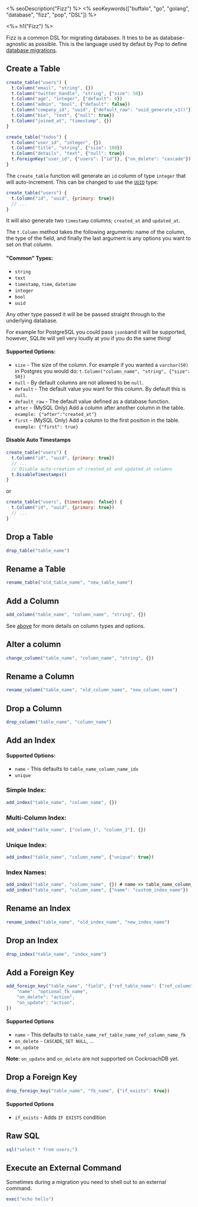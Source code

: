 <% seoDescription("Fizz") %>
<% seoKeywords(["buffalo", "go", "golang", "database", "fizz", "pop", "DSL"]) %>

<%= h1("Fizz") %>

Fizz is a common DSL for migrating databases. It tries to be as database-agnostic as possible. This is the language used by defaut by Pop to define [database migrations](/en/docs/db/migrations).

## Create a Table

``` javascript
create_table("users") {
  t.Column("email", "string", {})
  t.Column("twitter_handle", "string", {"size": 50})
  t.Column("age", "integer", {"default": 0})
  t.Column("admin", "bool", {"default": false})
  t.Column("company_id", "uuid", {"default_raw": "uuid_generate_v1()"})
  t.Column("bio", "text", {"null": true})
  t.Column("joined_at", "timestamp", {})
}

create_table("todos") {
  t.Column("user_id", "integer", {})
  t.Column("title", "string", {"size": 100})
  t.Column("details", "text", {"null": true})
  t.ForeignKey("user_id", {"users": ["id"]}, {"on_delete": "cascade"})
}
```

The `create_table` function will generate an `id` column of type `integer` that will auto-increment. This can be changed to use the [`UUID`](https://github.com/gobuffalo/uuid) type:

```javascript
create_table("users") {
  t.Column("id", "uuid", {primary: true})
  // ...
}
```

It will also generate two `timestamp` columns; `created_at` and `updated_at`.

The `t.Column` method takes the following arguments: name of the column, the type of the field, and finally the last argument is any options you want to set on that column.

#### <a name="column-info"></a> "Common" Types:

* `string`
* `text`
* `timestamp`, `time`, `datetime`
* `integer`
* `bool`
* `uuid`

Any other type passed it will be be passed straight through to the underlying database.

For example for PostgreSQL you could pass `jsonb`and it will be supported, however, SQLite will yell very loudly at you if you do the same thing!

#### Supported Options:

* `size` - The size of the column. For example if you wanted a `varchar(50)` in Postgres you would do: `t.Column("column_name", "string", {"size": 50})`
* `null` - By default columns are not allowed to be `null`.
* `default` - The default value you want for this column. By default this is `null`.
* `default_raw` - The default value defined as a database function.
* `after` - (MySQL Only) Add a column after another column in the table. `example: {"after":"created_at"}`
* `first` - (MySQL Only) Add a column to the first position in the table. `example: {"first": true}`

#### Disable Auto Timestamps

```javascript
create_table("users") {
  t.Column("id", "uuid", {primary: true})
  // ...
  // Disable auto-creation of created_at and updated_at columns
  t.DisableTimestamps()
}
```

or

```javascript
create_table("users", {timestamps: false}) {
  t.Column("id", "uuid", {primary: true})
  // ...
}
```

## Drop a Table

``` javascript
drop_table("table_name")
```

## Rename a Table

``` javascript
rename_table("old_table_name", "new_table_name")
```

## Add a Column

``` javascript
add_column("table_name", "column_name", "string", {})
```

See [above](#column-info) for more details on column types and options.

## Alter a column

``` javascript
change_column("table_name", "column_name", "string", {})
```

## Rename a Column

``` javascript
rename_column("table_name", "old_column_name", "new_column_name")
```

## Drop a Column

``` javascript
drop_column("table_name", "column_name")
```

## Add an Index

#### Supported Options:

* `name` - This defaults to `table_name_column_name_idx`
* `unique`

### Simple Index:

``` javascript
add_index("table_name", "column_name", {})
```

### Multi-Column Index:

``` javascript
add_index("table_name", ["column_1", "column_2"], {})
```

### Unique Index:

``` javascript
add_index("table_name", "column_name", {"unique": true})
```

### Index Names:

``` javascript
add_index("table_name", "column_name", {}) # name => table_name_column_name_idx
add_index("table_name", "column_name", {"name": "custom_index_name"})
```

## Rename an Index

``` javascript
rename_index("table_name", "old_index_name", "new_index_name")
```

## Drop an Index

``` javascript
drop_index("table_name", "index_name")
```

## Add a Foreign Key

```javascript
add_foreign_key("table_name", "field", {"ref_table_name": ["ref_column"]}, {
    "name": "optional_fk_name",
    "on_delete": "action",
    "on_update": "action",
})

```

#### Supported Options

* `name` - This defaults to `table_name_ref_table_name_ref_column_name_fk`
* `on_delete` - `CASCADE`, `SET NULL`, ...
* `on_update`

**Note:** `on_update` and `on_delete` are not supported on CockroachDB yet.

## Drop a Foreign Key

```javascript
drop_foreign_key("table_name", "fk_name", {"if_exists": true})
```

#### Supported Options

* `if_exists` - Adds `IF EXISTS` condition


## Raw SQL

``` javascript
sql("select * from users;")
```

## Execute an External Command

Sometimes during a migration you need to shell out to an external command.

```javascript
exec("echo hello")
```
